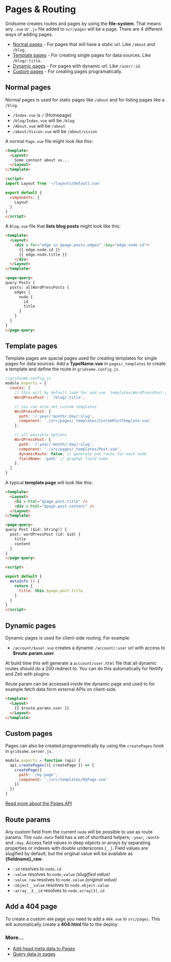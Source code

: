 # Pages & Routing
Gridsome creates routes and pages by using the **file-system**. That means any `.vue` or `.js` file added to `scr/pages` will be a page. There are 4 different ways of adding pages.

- [Normal pages](#normal-pages) - For pages that will have a static url. Like `/about` and `/blog`.
- [Template pages](#template-pages) - For creating single pages for data sources. Like `/blog/:title`.
- [Dynamic pages](#dynamic-pages) - For pages with dynamic url. Like `/user/:id`.
- [Custom pages](#custom-pages) - For creating pages programatically.

## Normal pages
Normal pages is used for static pages like `/about` and for listing pages like a `/blog`.

- `/Index.vue` is `/` (Homepage)
- `/blog/Index.vue` will be `/blog`
- `/About.vue` will be `/about`
- `/about/Vision.vue` will be `/about/vision`

A normal `Page.vue` file might look like this:

```html
<template>
  <Layout>
    Some content about us...
  </Layout>
</template>

<script>
import Layout from '~/layouts/Default.vue'

export default {
  components: {
    Layout
  }
}
</script>
```

A `Blog.vue` file that **lists blog posts** might look like this:

```html
<template>
  <Layout>
    <div v-for="edge in $page.posts.edges" :key="edge.node.id">
      {{ edge.node.id }}
      {{ edge.node.title }}
    </div>    
  </Layout>
</template>

<page-query>
query Posts {
  posts: allWordPressPosts {
    edges {
      node { 
        id
        title
      }
    }
  }
}
</page-query>
```

## Template pages

Template pages are spacial pages used for creating templates for single pages for data sources.
Add a **TypeName.vue** in `pages/_templates` to create a template and define the route in `gridsome.config.js`.

```js
//gridsome.config.js
module.exports = {
  routes: [
    // this will by default look for and use _templates/WordPressPost.vue
    WordPressPost : '/blog/:title',

    // you can also set custom templates
    WordPressPost: {
      path: '/:year/:month/:day/:slug',
      component: './src/pages/_templates/CustomPostTemplate.vue'
    },

    // all possible options
    WordPressPost: {
      path: '/:year/:month/:day/:slug',
      component: './src/pages/_templates/Post.vue',
      dynamicRoute: false, // generate one route for each node
      fieldName: 'path' // graphql field name
    },
  ]
}
``` 

A typical **template page** will look like this:

```html
<template>
  <Layout>
    <h1 v-html="$page.post.title" />
    <div v-html="$page.post.content" />
  </Layout>
</template>

<page-query>
query Post ($id: String!) {
  post: wordPressPost (id: $id) {
    title
    content
  }
}
</page-query>

<script>

export default {
  metaInfo () {
    return {
      title: this.$page.post.title
    }
  }
}
</script>
```

## Dynamic pages
Dynamic pages is used for client-side routing. For example:

- `/account/$user.vue` creates a dynamic `/account/:user` url with access to **$route.param.user**.

At build time this will generate a `acccount/user.html` file that all dynamic routes should do a 200 redirect to. You can do this automatically for Netlify and Zeit with plugins.

Route param can be accessed inside the dynamic page and used to for example fetch data form external APIs on client-side.
```html
<template>
  <Layout>
    {{ $route.params.user }}
  </Layout>
</template>

```

## Custom pages

Pages can also be created programmatically by using the `createPages` hook in `gridsome.server.js`.

```js
module.exports = function (api) {
  api.createPages(({ createPage }) => {
    createPage({
      path: '/my-page',
      component: './src/templates/MyPage.vue'
    })
  })
}
```
[Read more about the Pages API](/docs/pages-api)


## Route params
Any custom field from the current `node` will be possible to use as route params. The `node.date` field has a set of shorthand helpers; `:year`, `:month` and `:day`. Access field values in deep objects or arrays by separating properties or indexes with double underscores (`__`). Field values are slugified by default, but the original value will be available as **{fieldname}_raw**.

- `:id` resolves to `node.id`
- `:value` resolves to `node.value` *(slugified value)*
- `:value_raw` resolves to `node.value` *(original value)*
- `:object__value` resolves to `node.object.value`
- `:array__3__id` resolves to `node.array[3].id`


## Add a 404 page
To create a custom `404` page you need to add a `404.vue` in `src/pages`. This will automatically create a **404.html** file to the deploy.


### More...

- [Add head meta data to Pages](/docs/head#add-head-meta-data-to-pages--templates)
- [Query data in pages](/docs/querying-data)
